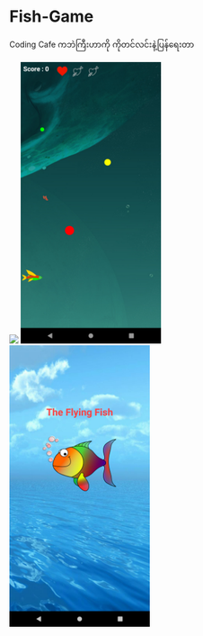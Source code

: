 # Fish-Game
Coding Cafe ကဘဲကြီးဟာကို ကိုတင်လင်းနဲ့ပြန်ရေးတာ

![](1.png=720x1440)
<img src="1.png" width="250px" height="500px"/> <img src="2.png" width="250px" height="500px"/>
